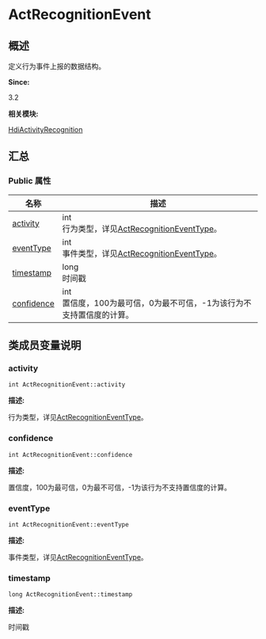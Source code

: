 # ActRecognitionEvent


## 概述

定义行为事件上报的数据结构。

**Since:**

3.2

**相关模块:**

[HdiActivityRecognition](_hdi_activity_recognition.md)


## 汇总


### Public 属性

  | 名称 | 描述 | 
| -------- | -------- |
| [activity](#activity) | int<br/>行为类型，详见[ActRecognitionEventType](_hdi_activity_recognition.md#actrecognitioneventtype)。 | 
| [eventType](#eventtype) | int<br/>事件类型，详见[ActRecognitionEventType](_hdi_activity_recognition.md#actrecognitioneventtype)。 | 
| [timestamp](#timestamp) | long<br/>时间戳 | 
| [confidence](#confidence) | int<br/>置信度，100为最可信，0为最不可信，-1为该行为不支持置信度的计算。 | 


## 类成员变量说明


### activity

  
```
int ActRecognitionEvent::activity
```

**描述:**

行为类型，详见[ActRecognitionEventType](_hdi_activity_recognition.md#actrecognitioneventtype)。


### confidence

  
```
int ActRecognitionEvent::confidence
```

**描述:**

置信度，100为最可信，0为最不可信，-1为该行为不支持置信度的计算。


### eventType

  
```
int ActRecognitionEvent::eventType
```

**描述:**

事件类型，详见[ActRecognitionEventType](_hdi_activity_recognition.md#actrecognitioneventtype)。


### timestamp

  
```
long ActRecognitionEvent::timestamp
```

**描述:**

时间戳
